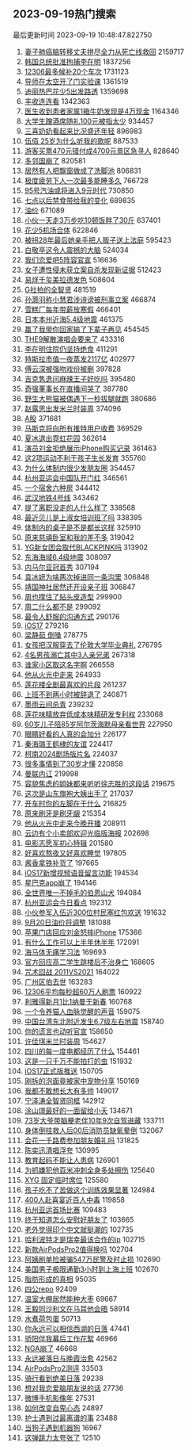 ## 2023-09-19热门搜索 
最后更新时间 2023-09-19 10:48:47.822750 
1. [妻子肺癌脑转移丈夫拼尽全力从死亡线救回](https://s.weibo.com/weibo?q=%23%E5%A6%BB%E5%AD%90%E8%82%BA%E7%99%8C%E8%84%91%E8%BD%AC%E7%A7%BB%E4%B8%88%E5%A4%AB%E6%8B%BC%E5%B0%BD%E5%85%A8%E5%8A%9B%E4%BB%8E%E6%AD%BB%E4%BA%A1%E7%BA%BF%E6%95%91%E5%9B%9E%23&t=31&band_rank=26&Refer=top) 2159717
1. [韩国总统批准拘捕李在明](https://s.weibo.com/weibo?q=%23%E9%9F%A9%E5%9B%BD%E6%80%BB%E7%BB%9F%E6%89%B9%E5%87%86%E6%8B%98%E6%8D%95%E6%9D%8E%E5%9C%A8%E6%98%8E%23&t=31&band_rank=25&Refer=top) 1837256
1. [12306最多候补20个车次](https://s.weibo.com/weibo?q=%2312306%E6%9C%80%E5%A4%9A%E5%80%99%E8%A1%A520%E4%B8%AA%E8%BD%A6%E6%AC%A1%23&t=31&band_rank=14&Refer=top) 1731123
1. [导师在太空开了门实验课](https://s.weibo.com/weibo?q=%23%E5%AF%BC%E5%B8%88%E5%9C%A8%E5%A4%AA%E7%A9%BA%E5%BC%80%E4%BA%86%E9%97%A8%E5%AE%9E%E9%AA%8C%E8%AF%BE%23&t=31&band_rank=3&Refer=top) 1361519
1. [迪丽热巴花少5出发路透](https://s.weibo.com/weibo?q=%23%E8%BF%AA%E4%B8%BD%E7%83%AD%E5%B7%B4%E8%8A%B1%E5%B0%915%E5%87%BA%E5%8F%91%E8%B7%AF%E9%80%8F%23&t=31&band_rank=10&Refer=top) 1359698
1. [丰收连连看](https://s.weibo.com/weibo?q=%23%E4%B8%B0%E6%94%B6%E8%BF%9E%E8%BF%9E%E7%9C%8B%23&t=31&band_rank=3&Refer=top) 1342363
1. [医生收到患者家属1箱牛奶发现是4万现金](https://s.weibo.com/weibo?q=%23%E5%8C%BB%E7%94%9F%E6%94%B6%E5%88%B0%E6%82%A3%E8%80%85%E5%AE%B6%E5%B1%9E1%E7%AE%B1%E7%89%9B%E5%A5%B6%E5%8F%91%E7%8E%B0%E6%98%AF4%E4%B8%87%E7%8E%B0%E9%87%91%23&t=31&band_rank=2&Refer=top) 1164346
1. [大学生蹭酒席随礼100元被指太少](https://s.weibo.com/weibo?q=%23%E5%A4%A7%E5%AD%A6%E7%94%9F%E8%B9%AD%E9%85%92%E5%B8%AD%E9%9A%8F%E7%A4%BC100%E5%85%83%E8%A2%AB%E6%8C%87%E5%A4%AA%E5%B0%91%23&t=31&band_rank=21&Refer=top) 934457
1. [三喜奶奶看起来比况盛还年轻](https://s.weibo.com/weibo?q=%E4%B8%89%E5%96%9C%E5%A5%B6%E5%A5%B6%E7%9C%8B%E8%B5%B7%E6%9D%A5%E6%AF%94%E5%86%B5%E7%9B%9B%E8%BF%98%E5%B9%B4%E8%BD%BB&t=31&band_rank=33&Refer=top) 896983
1. [伍佰 25岁为什么听我的歌呢](https://s.weibo.com/weibo?q=%E4%BC%8D%E4%BD%B0%2025%E5%B2%81%E4%B8%BA%E4%BB%80%E4%B9%88%E5%90%AC%E6%88%91%E7%9A%84%E6%AD%8C%E5%91%A2&t=31&band_rank=1&Refer=top) 887533
1. [游客买票470元错付成4700元景区急寻人](https://s.weibo.com/weibo?q=%23%E6%B8%B8%E5%AE%A2%E4%B9%B0%E7%A5%A8470%E5%85%83%E9%94%99%E4%BB%98%E6%88%904700%E5%85%83%E6%99%AF%E5%8C%BA%E6%80%A5%E5%AF%BB%E4%BA%BA%23&t=31&band_rank=7&Refer=top) 828640
1. [多邻国崩了](https://s.weibo.com/weibo?q=%E5%A4%9A%E9%82%BB%E5%9B%BD%E5%B4%A9%E4%BA%86&t=31&band_rank=4&Refer=top) 820581
1. [居然有人把飘窗做成了洗脚池](https://s.weibo.com/weibo?q=%23%E5%B1%85%E7%84%B6%E6%9C%89%E4%BA%BA%E6%8A%8A%E9%A3%98%E7%AA%97%E5%81%9A%E6%88%90%E4%BA%86%E6%B4%97%E8%84%9A%E6%B1%A0%23&t=31&band_rank=5&Refer=top) 806831
1. [极度疲劳下人一次最多能睡多久](https://s.weibo.com/weibo?q=%E6%9E%81%E5%BA%A6%E7%96%B2%E5%8A%B3%E4%B8%8B%E4%BA%BA%E4%B8%80%E6%AC%A1%E6%9C%80%E5%A4%9A%E8%83%BD%E7%9D%A1%E5%A4%9A%E4%B9%85&t=31&band_rank=4&Refer=top) 766728
1. [95号汽油或将进入9元时代](https://s.weibo.com/weibo?q=%2395%E5%8F%B7%E6%B1%BD%E6%B2%B9%E6%88%96%E5%B0%86%E8%BF%9B%E5%85%A59%E5%85%83%E6%97%B6%E4%BB%A3%23&t=31&band_rank=5&Refer=top) 730850
1. [七点以后禁食带给我的变化](https://s.weibo.com/weibo?q=%E4%B8%83%E7%82%B9%E4%BB%A5%E5%90%8E%E7%A6%81%E9%A3%9F%E5%B8%A6%E7%BB%99%E6%88%91%E7%9A%84%E5%8F%98%E5%8C%96&t=31&band_rank=7&Refer=top) 689835
1. [油价](https://s.weibo.com/weibo?q=%E6%B2%B9%E4%BB%B7&t=31&band_rank=8&Refer=top) 671089
1. [小伙一天走3万步吃10顿饭胖了30斤](https://s.weibo.com/weibo?q=%23%E5%B0%8F%E4%BC%99%E4%B8%80%E5%A4%A9%E8%B5%B03%E4%B8%87%E6%AD%A5%E5%90%8310%E9%A1%BF%E9%A5%AD%E8%83%96%E4%BA%8630%E6%96%A4%23&t=31&band_rank=31&Refer=top) 637401
1. [花少5机场合体](https://s.weibo.com/weibo?q=%23%E8%8A%B1%E5%B0%915%E6%9C%BA%E5%9C%BA%E5%90%88%E4%BD%93%23&t=31&band_rank=34&Refer=top) 622846
1. [被拐28年最后她亲手把人贩子送上法庭](https://s.weibo.com/weibo?q=%E8%A2%AB%E6%8B%9028%E5%B9%B4%E6%9C%80%E5%90%8E%E5%A5%B9%E4%BA%B2%E6%89%8B%E6%8A%8A%E4%BA%BA%E8%B4%A9%E5%AD%90%E9%80%81%E4%B8%8A%E6%B3%95%E5%BA%AD&t=31&band_rank=6&Refer=top) 595423
1. [白敬亭这令人震撼的大脑](https://s.weibo.com/weibo?q=%23%E7%99%BD%E6%95%AC%E4%BA%AD%E8%BF%99%E4%BB%A4%E4%BA%BA%E9%9C%87%E6%92%BC%E7%9A%84%E5%A4%A7%E8%84%91%23&t=31&band_rank=6&Refer=top) 524034
1. [我们恋爱吧5阵容官宣](https://s.weibo.com/weibo?q=%23%E6%88%91%E4%BB%AC%E6%81%8B%E7%88%B1%E5%90%A75%E9%98%B5%E5%AE%B9%E5%AE%98%E5%AE%A3%23&t=31&band_rank=10&Refer=top) 516636
1. [女子遭性侵未获立案自杀发现新证据](https://s.weibo.com/weibo?q=%23%E5%A5%B3%E5%AD%90%E9%81%AD%E6%80%A7%E4%BE%B5%E6%9C%AA%E8%8E%B7%E7%AB%8B%E6%A1%88%E8%87%AA%E6%9D%80%E5%8F%91%E7%8E%B0%E6%96%B0%E8%AF%81%E6%8D%AE%23&t=31&band_rank=31&Refer=top) 512423
1. [易烊千玺美拉德发色](https://s.weibo.com/weibo?q=%23%E6%98%93%E7%83%8A%E5%8D%83%E7%8E%BA%E7%BE%8E%E6%8B%89%E5%BE%B7%E5%8F%91%E8%89%B2%23&t=31&band_rank=12&Refer=top) 508604
1. [G社拍的全智贤](https://s.weibo.com/weibo?q=%23G%E7%A4%BE%E6%8B%8D%E7%9A%84%E5%85%A8%E6%99%BA%E8%B4%A4%23&t=31&band_rank=14&Refer=top) 481519
1. [孙灏羽称小慧君涉诽谤被刑事立案](https://s.weibo.com/weibo?q=%23%E5%AD%99%E7%81%8F%E7%BE%BD%E7%A7%B0%E5%B0%8F%E6%85%A7%E5%90%9B%E6%B6%89%E8%AF%BD%E8%B0%A4%E8%A2%AB%E5%88%91%E4%BA%8B%E7%AB%8B%E6%A1%88%23&t=31&band_rank=9&Refer=top) 466874
1. [雪糕厂每年带薪放寒假](https://s.weibo.com/weibo?q=%23%E9%9B%AA%E7%B3%95%E5%8E%82%E6%AF%8F%E5%B9%B4%E5%B8%A6%E8%96%AA%E6%94%BE%E5%AF%92%E5%81%87%23&t=31&band_rank=16&Refer=top) 466401
1. [日本本州近海5.4级地震](https://s.weibo.com/weibo?q=%23%E6%97%A5%E6%9C%AC%E6%9C%AC%E5%B7%9E%E8%BF%91%E6%B5%B75.4%E7%BA%A7%E5%9C%B0%E9%9C%87%23&t=31&band_rank=10&Refer=top) 461375
1. [赢了我带你回家输了下辈子再见](https://s.weibo.com/weibo?q=%23%E8%B5%A2%E4%BA%86%E6%88%91%E5%B8%A6%E4%BD%A0%E5%9B%9E%E5%AE%B6%E8%BE%93%E4%BA%86%E4%B8%8B%E8%BE%88%E5%AD%90%E5%86%8D%E8%A7%81%23&t=31&band_rank=48&Refer=top) 454545
1. [THE9解散演唱会要来了](https://s.weibo.com/weibo?q=%23THE9%E8%A7%A3%E6%95%A3%E6%BC%94%E5%94%B1%E4%BC%9A%E8%A6%81%E6%9D%A5%E4%BA%86%23&t=31&band_rank=8&Refer=top) 433316
1. [李在明住院仍坚持绝食](https://s.weibo.com/weibo?q=%23%E6%9D%8E%E5%9C%A8%E6%98%8E%E4%BD%8F%E9%99%A2%E4%BB%8D%E5%9D%9A%E6%8C%81%E7%BB%9D%E9%A3%9F%23&t=31&band_rank=14&Refer=top) 411291
1. [特斯拉市值一夜蒸发2117亿](https://s.weibo.com/weibo?q=%23%E7%89%B9%E6%96%AF%E6%8B%89%E5%B8%82%E5%80%BC%E4%B8%80%E5%A4%9C%E8%92%B8%E5%8F%912117%E4%BA%BF%23&t=31&band_rank=26&Refer=top) 402977
1. [傅云深被强吻戏份被删](https://s.weibo.com/weibo?q=%23%E5%82%85%E4%BA%91%E6%B7%B1%E8%A2%AB%E5%BC%BA%E5%90%BB%E6%88%8F%E4%BB%BD%E8%A2%AB%E5%88%A0%23&t=31&band_rank=33&Refer=top) 397828
1. [吉克隽逸问麻辣王子好吃吗](https://s.weibo.com/weibo?q=%23%E5%90%89%E5%85%8B%E9%9A%BD%E9%80%B8%E9%97%AE%E9%BA%BB%E8%BE%A3%E7%8E%8B%E5%AD%90%E5%A5%BD%E5%90%83%E5%90%97%23&t=31&band_rank=13&Refer=top) 395480
1. [奇强董事长在直播间哭了](https://s.weibo.com/weibo?q=%23%E5%A5%87%E5%BC%BA%E8%91%A3%E4%BA%8B%E9%95%BF%E5%9C%A8%E7%9B%B4%E6%92%AD%E9%97%B4%E5%93%AD%E4%BA%86%23&t=31&band_rank=9&Refer=top) 387780
1. [野生大熊猫被偶遇下一秒拔腿就跑](https://s.weibo.com/weibo?q=%23%E9%87%8E%E7%94%9F%E5%A4%A7%E7%86%8A%E7%8C%AB%E8%A2%AB%E5%81%B6%E9%81%87%E4%B8%8B%E4%B8%80%E7%A7%92%E6%8B%94%E8%85%BF%E5%B0%B1%E8%B7%91%23&t=31&band_rank=49&Refer=top) 380686
1. [赵露思出发米兰时装周](https://s.weibo.com/weibo?q=%23%E8%B5%B5%E9%9C%B2%E6%80%9D%E5%87%BA%E5%8F%91%E7%B1%B3%E5%85%B0%E6%97%B6%E8%A3%85%E5%91%A8%23&t=31&band_rank=36&Refer=top) 374096
1. [A股](https://s.weibo.com/weibo?q=A%E8%82%A1&t=31&band_rank=24&Refer=top) 371681
1. [马斯克将向所有推特用户收费](https://s.weibo.com/weibo?q=%23%E9%A9%AC%E6%96%AF%E5%85%8B%E5%B0%86%E5%90%91%E6%89%80%E6%9C%89%E6%8E%A8%E7%89%B9%E7%94%A8%E6%88%B7%E6%94%B6%E8%B4%B9%23&t=31&band_rank=29&Refer=top) 369529
1. [夏冰退出霓虹花园](https://s.weibo.com/weibo?q=%E5%A4%8F%E5%86%B0%E9%80%80%E5%87%BA%E9%9C%93%E8%99%B9%E8%8A%B1%E5%9B%AD&t=31&band_rank=36&Refer=top) 362614
1. [演员刘金拒绝展示iPhone购买记录](https://s.weibo.com/weibo?q=%23%E6%BC%94%E5%91%98%E5%88%98%E9%87%91%E6%8B%92%E7%BB%9D%E5%B1%95%E7%A4%BAiPhone%E8%B4%AD%E4%B9%B0%E8%AE%B0%E5%BD%95%23&t=31&band_rank=16&Refer=top) 361463
1. [这2项运动不利于孩子生长发育](https://s.weibo.com/weibo?q=%23%E8%BF%992%E9%A1%B9%E8%BF%90%E5%8A%A8%E4%B8%8D%E5%88%A9%E4%BA%8E%E5%AD%A9%E5%AD%90%E7%94%9F%E9%95%BF%E5%8F%91%E8%82%B2%23&t=31&band_rank=10&Refer=top) 355760
1. [为什么体制内很少发朋友圈](https://s.weibo.com/weibo?q=%23%E4%B8%BA%E4%BB%80%E4%B9%88%E4%BD%93%E5%88%B6%E5%86%85%E5%BE%88%E5%B0%91%E5%8F%91%E6%9C%8B%E5%8F%8B%E5%9C%88%23&t=31&band_rank=11&Refer=top) 354457
1. [杭州亚运会中国队开门红](https://s.weibo.com/weibo?q=%23%E6%9D%AD%E5%B7%9E%E4%BA%9A%E8%BF%90%E4%BC%9A%E4%B8%AD%E5%9B%BD%E9%98%9F%E5%BC%80%E9%97%A8%E7%BA%A2%23&t=31&band_rank=31&Refer=top) 346561
1. [一个宿舍六种房](https://s.weibo.com/weibo?q=%E4%B8%80%E4%B8%AA%E5%AE%BF%E8%88%8D%E5%85%AD%E7%A7%8D%E6%88%BF&t=31&band_rank=12&Refer=top) 344412
1. [武汉地铁4号线](https://s.weibo.com/weibo?q=%E6%AD%A6%E6%B1%89%E5%9C%B0%E9%93%814%E5%8F%B7%E7%BA%BF&t=31&band_rank=16&Refer=top) 343462
1. [提了离职没走的人什么样了](https://s.weibo.com/weibo?q=%23%E6%8F%90%E4%BA%86%E7%A6%BB%E8%81%8C%E6%B2%A1%E8%B5%B0%E7%9A%84%E4%BA%BA%E4%BB%80%E4%B9%88%E6%A0%B7%E4%BA%86%23&t=31&band_rank=31&Refer=top) 338568
1. [最近贝儿是上淑女培训班了吗](https://s.weibo.com/weibo?q=%E6%9C%80%E8%BF%91%E8%B4%9D%E5%84%BF%E6%98%AF%E4%B8%8A%E6%B7%91%E5%A5%B3%E5%9F%B9%E8%AE%AD%E7%8F%AD%E4%BA%86%E5%90%97&t=31&band_rank=13&Refer=top) 338395
1. [体制内的桌子是不是都长这样](https://s.weibo.com/weibo?q=%23%E4%BD%93%E5%88%B6%E5%86%85%E7%9A%84%E6%A1%8C%E5%AD%90%E6%98%AF%E4%B8%8D%E6%98%AF%E9%83%BD%E9%95%BF%E8%BF%99%E6%A0%B7%23&t=31&band_rank=31&Refer=top) 325910
1. [原来慈禧卧室和我的差不多](https://s.weibo.com/weibo?q=%23%E5%8E%9F%E6%9D%A5%E6%85%88%E7%A6%A7%E5%8D%A7%E5%AE%A4%E5%92%8C%E6%88%91%E7%9A%84%E5%B7%AE%E4%B8%8D%E5%A4%9A%23&t=31&band_rank=27&Refer=top) 319042
1. [YG新女团会取代BLACKPINK吗](https://s.weibo.com/weibo?q=%23YG%E6%96%B0%E5%A5%B3%E5%9B%A2%E4%BC%9A%E5%8F%96%E4%BB%A3BLACKPINK%E5%90%97%23&t=31&band_rank=22&Refer=top) 313902
1. [东海海域6.4级地震](https://s.weibo.com/weibo?q=%23%E4%B8%9C%E6%B5%B7%E6%B5%B7%E5%9F%9F6.4%E7%BA%A7%E5%9C%B0%E9%9C%87%23&t=31&band_rank=14&Refer=top) 308097
1. [内马尔亚冠首秀](https://s.weibo.com/weibo?q=%23%E5%86%85%E9%A9%AC%E5%B0%94%E4%BA%9A%E5%86%A0%E9%A6%96%E7%A7%80%23&t=31&band_rank=20&Refer=top) 307194
1. [袁冰妍为啥两次掉进同一条沟里](https://s.weibo.com/weibo?q=%23%E8%A2%81%E5%86%B0%E5%A6%8D%E4%B8%BA%E5%95%A5%E4%B8%A4%E6%AC%A1%E6%8E%89%E8%BF%9B%E5%90%8C%E4%B8%80%E6%9D%A1%E6%B2%9F%E9%87%8C%23&t=31&band_rank=15&Refer=top) 306848
1. [靖国神社居然还开设亲子班](https://s.weibo.com/weibo?q=%23%E9%9D%96%E5%9B%BD%E7%A5%9E%E7%A4%BE%E5%B1%85%E7%84%B6%E8%BF%98%E5%BC%80%E8%AE%BE%E4%BA%B2%E5%AD%90%E7%8F%AD%23&t=31&band_rank=37&Refer=top) 306847
1. [周也撑住了贴头皮造型](https://s.weibo.com/weibo?q=%23%E5%91%A8%E4%B9%9F%E6%92%91%E4%BD%8F%E4%BA%86%E8%B4%B4%E5%A4%B4%E7%9A%AE%E9%80%A0%E5%9E%8B%23&t=31&band_rank=23&Refer=top) 299900
1. [周二什么都不是](https://s.weibo.com/weibo?q=%E5%91%A8%E4%BA%8C%E4%BB%80%E4%B9%88%E9%83%BD%E4%B8%8D%E6%98%AF&t=31&band_rank=41&Refer=top) 299092
1. [最令人舒服的沟通方式](https://s.weibo.com/weibo?q=%E6%9C%80%E4%BB%A4%E4%BA%BA%E8%88%92%E6%9C%8D%E7%9A%84%E6%B2%9F%E9%80%9A%E6%96%B9%E5%BC%8F&t=31&band_rank=22&Refer=top) 290176
1. [iOS17](https://s.weibo.com/weibo?q=iOS17&t=31&band_rank=17&Refer=top) 279216
1. [梁静茹 倒嗓](https://s.weibo.com/weibo?q=%E6%A2%81%E9%9D%99%E8%8C%B9%20%E5%80%92%E5%97%93&t=31&band_rank=18&Refer=top) 278775
1. [女孩把汉服穿去了伦敦大学毕业典礼](https://s.weibo.com/weibo?q=%23%E5%A5%B3%E5%AD%A9%E6%8A%8A%E6%B1%89%E6%9C%8D%E7%A9%BF%E5%8E%BB%E4%BA%86%E4%BC%A6%E6%95%A6%E5%A4%A7%E5%AD%A6%E6%AF%95%E4%B8%9A%E5%85%B8%E7%A4%BC%23&t=31&band_rank=25&Refer=top) 276795
1. [4名男孩溺亡其中3人亲兄弟](https://s.weibo.com/weibo?q=%234%E5%90%8D%E7%94%B7%E5%AD%A9%E6%BA%BA%E4%BA%A1%E5%85%B6%E4%B8%AD3%E4%BA%BA%E4%BA%B2%E5%85%84%E5%BC%9F%23&t=31&band_rank=19&Refer=top) 267318
1. [谁家小区取这名字啊](https://s.weibo.com/weibo?q=%23%E8%B0%81%E5%AE%B6%E5%B0%8F%E5%8C%BA%E5%8F%96%E8%BF%99%E5%90%8D%E5%AD%97%E5%95%8A%23&t=31&band_rank=24&Refer=top) 266558
1. [他从火光中走来](https://s.weibo.com/weibo?q=%E4%BB%96%E4%BB%8E%E7%81%AB%E5%85%89%E4%B8%AD%E8%B5%B0%E6%9D%A5&t=31&band_rank=28&Refer=top) 264933
1. [莲花楼全剧最喜欢的片段](https://s.weibo.com/weibo?q=%23%E8%8E%B2%E8%8A%B1%E6%A5%BC%E5%85%A8%E5%89%A7%E6%9C%80%E5%96%9C%E6%AC%A2%E7%9A%84%E7%89%87%E6%AE%B5%23&t=31&band_rank=43&Refer=top) 261237
1. [上班不到两小时被辞退了](https://s.weibo.com/weibo?q=%23%E4%B8%8A%E7%8F%AD%E4%B8%8D%E5%88%B0%E4%B8%A4%E5%B0%8F%E6%97%B6%E8%A2%AB%E8%BE%9E%E9%80%80%E4%BA%86%23&t=31&band_rank=43&Refer=top) 240871
1. [墨雨云间杀青](https://s.weibo.com/weibo?q=%23%E5%A2%A8%E9%9B%A8%E4%BA%91%E9%97%B4%E6%9D%80%E9%9D%92%23&t=31&band_rank=37&Refer=top) 239232
1. [莲花味精放弃低成本味精研发专利权](https://s.weibo.com/weibo?q=%23%E8%8E%B2%E8%8A%B1%E5%91%B3%E7%B2%BE%E6%94%BE%E5%BC%83%E4%BD%8E%E6%88%90%E6%9C%AC%E5%91%B3%E7%B2%BE%E7%A0%94%E5%8F%91%E4%B8%93%E5%88%A9%E6%9D%83%23&t=31&band_rank=20&Refer=top) 233068
1. [60岁儿子陪85岁阿尔茨海默母亲看世界](https://s.weibo.com/weibo?q=%2360%E5%B2%81%E5%84%BF%E5%AD%90%E9%99%AA85%E5%B2%81%E9%98%BF%E5%B0%94%E8%8C%A8%E6%B5%B7%E9%BB%98%E6%AF%8D%E4%BA%B2%E7%9C%8B%E4%B8%96%E7%95%8C%23&t=31&band_rank=29&Refer=top) 227950
1. [眼睛好看的人真的会加分](https://s.weibo.com/weibo?q=%23%E7%9C%BC%E7%9D%9B%E5%A5%BD%E7%9C%8B%E7%9A%84%E4%BA%BA%E7%9C%9F%E7%9A%84%E4%BC%9A%E5%8A%A0%E5%88%86%23&t=31&band_rank=22&Refer=top) 226177
1. [秦海璐王鹤棣的友谊](https://s.weibo.com/weibo?q=%23%E7%A7%A6%E6%B5%B7%E7%92%90%E7%8E%8B%E9%B9%A4%E6%A3%A3%E7%9A%84%E5%8F%8B%E8%B0%8A%23&t=31&band_rank=27&Refer=top) 224417
1. [柯南2024剧场版片名](https://s.weibo.com/weibo?q=%23%E6%9F%AF%E5%8D%972024%E5%89%A7%E5%9C%BA%E7%89%88%E7%89%87%E5%90%8D%23&t=31&band_rank=23&Refer=top) 224037
1. [很多事情到了30岁才懂](https://s.weibo.com/weibo?q=%23%E5%BE%88%E5%A4%9A%E4%BA%8B%E6%83%85%E5%88%B0%E4%BA%8630%E5%B2%81%E6%89%8D%E6%87%82%23&t=31&band_rank=24&Refer=top) 220858
1. [曼联内讧](https://s.weibo.com/weibo?q=%E6%9B%BC%E8%81%94%E5%86%85%E8%AE%A7&t=31&band_rank=28&Refer=top) 219998
1. [容貌焦虑的姐妹都来听听徐志胜的这段话](https://s.weibo.com/weibo?q=%E5%AE%B9%E8%B2%8C%E7%84%A6%E8%99%91%E7%9A%84%E5%A7%90%E5%A6%B9%E9%83%BD%E6%9D%A5%E5%90%AC%E5%90%AC%E5%BE%90%E5%BF%97%E8%83%9C%E7%9A%84%E8%BF%99%E6%AE%B5%E8%AF%9D&t=31&band_rank=21&Refer=top) 219675
1. [这次是山东旗袍大姨出手了](https://s.weibo.com/weibo?q=%23%E8%BF%99%E6%AC%A1%E6%98%AF%E5%B1%B1%E4%B8%9C%E6%97%97%E8%A2%8D%E5%A4%A7%E5%A7%A8%E5%87%BA%E6%89%8B%E4%BA%86%23&t=31&band_rank=30&Refer=top) 217037
1. [开车时你的左脚在干什么](https://s.weibo.com/weibo?q=%23%E5%BC%80%E8%BD%A6%E6%97%B6%E4%BD%A0%E7%9A%84%E5%B7%A6%E8%84%9A%E5%9C%A8%E5%B9%B2%E4%BB%80%E4%B9%88%23&t=31&band_rank=25&Refer=top) 216825
1. [原来刷牙是刷牙龈](https://s.weibo.com/weibo?q=%23%E5%8E%9F%E6%9D%A5%E5%88%B7%E7%89%99%E6%98%AF%E5%88%B7%E7%89%99%E9%BE%88%23&t=31&band_rank=26&Refer=top) 215354
1. [他从火光中走来今晚开播](https://s.weibo.com/weibo?q=%23%E4%BB%96%E4%BB%8E%E7%81%AB%E5%85%89%E4%B8%AD%E8%B5%B0%E6%9D%A5%E4%BB%8A%E6%99%9A%E5%BC%80%E6%92%AD%23&t=31&band_rank=31&Refer=top) 208911
1. [云边有个小卖部欢迎光临版海报](https://s.weibo.com/weibo?q=%23%E4%BA%91%E8%BE%B9%E6%9C%89%E4%B8%AA%E5%B0%8F%E5%8D%96%E9%83%A8%E6%AC%A2%E8%BF%8E%E5%85%89%E4%B8%B4%E7%89%88%E6%B5%B7%E6%8A%A5%23&t=31&band_rank=33&Refer=top) 202698
1. [电影志愿军初心特辑](https://s.weibo.com/weibo?q=%23%E7%94%B5%E5%BD%B1%E5%BF%97%E6%84%BF%E5%86%9B%E5%88%9D%E5%BF%83%E7%89%B9%E8%BE%91%23&t=31&band_rank=41&Refer=top) 201580
1. [好喜欢熬夜又好喜欢睡觉](https://s.weibo.com/weibo?q=%E5%A5%BD%E5%96%9C%E6%AC%A2%E7%86%AC%E5%A4%9C%E5%8F%88%E5%A5%BD%E5%96%9C%E6%AC%A2%E7%9D%A1%E8%A7%89&t=31&band_rank=47&Refer=top) 197805
1. [酱香拿铁补货了](https://s.weibo.com/weibo?q=%23%E9%85%B1%E9%A6%99%E6%8B%BF%E9%93%81%E8%A1%A5%E8%B4%A7%E4%BA%86%23&t=31&band_rank=34&Refer=top) 197665
1. [iOS17新增视频语音留言功能](https://s.weibo.com/weibo?q=%23iOS17%E6%96%B0%E5%A2%9E%E8%A7%86%E9%A2%91%E8%AF%AD%E9%9F%B3%E7%95%99%E8%A8%80%E5%8A%9F%E8%83%BD%23&t=31&band_rank=47&Refer=top) 194534
1. [星巴克app崩了](https://s.weibo.com/weibo?q=%E6%98%9F%E5%B7%B4%E5%85%8Bapp%E5%B4%A9%E4%BA%86&t=31&band_rank=35&Refer=top) 194146
1. [全世界唯一不掉毛的伯恩山犬](https://s.weibo.com/weibo?q=%E5%85%A8%E4%B8%96%E7%95%8C%E5%94%AF%E4%B8%80%E4%B8%8D%E6%8E%89%E6%AF%9B%E7%9A%84%E4%BC%AF%E6%81%A9%E5%B1%B1%E7%8A%AC&t=31&band_rank=32&Refer=top) 194084
1. [杭州亚运会今日看点](https://s.weibo.com/weibo?q=%23%E6%9D%AD%E5%B7%9E%E4%BA%9A%E8%BF%90%E4%BC%9A%E4%BB%8A%E6%97%A5%E7%9C%8B%E7%82%B9%23&t=31&band_rank=34&Refer=top) 192312
1. [小伙参军入伍近300位村民塞红包欢送](https://s.weibo.com/weibo?q=%23%E5%B0%8F%E4%BC%99%E5%8F%82%E5%86%9B%E5%85%A5%E4%BC%8D%E8%BF%91300%E4%BD%8D%E6%9D%91%E6%B0%91%E5%A1%9E%E7%BA%A2%E5%8C%85%E6%AC%A2%E9%80%81%23&t=31&band_rank=31&Refer=top) 191632
1. [9月20日油价将调整](https://s.weibo.com/weibo?q=%239%E6%9C%8820%E6%97%A5%E6%B2%B9%E4%BB%B7%E5%B0%86%E8%B0%83%E6%95%B4%23&t=31&band_rank=39&Refer=top) 181088
1. [苹果门店回应刘金怒摔iPhone](https://s.weibo.com/weibo?q=%23%E8%8B%B9%E6%9E%9C%E9%97%A8%E5%BA%97%E5%9B%9E%E5%BA%94%E5%88%98%E9%87%91%E6%80%92%E6%91%94iPhone%23&t=31&band_rank=28&Refer=top) 175366
1. [有什么工作可以上半年休半年](https://s.weibo.com/weibo?q=%23%E6%9C%89%E4%BB%80%E4%B9%88%E5%B7%A5%E4%BD%9C%E5%8F%AF%E4%BB%A5%E4%B8%8A%E5%8D%8A%E5%B9%B4%E4%BC%91%E5%8D%8A%E5%B9%B4%23&t=31&band_rank=29&Refer=top) 172091
1. [海马体无痛学习法](https://s.weibo.com/weibo?q=%E6%B5%B7%E9%A9%AC%E4%BD%93%E6%97%A0%E7%97%9B%E5%AD%A6%E4%B9%A0%E6%B3%95&t=31&band_rank=38&Refer=top) 169693
1. [官方回应高二学生跳楼后不治身亡](https://s.weibo.com/weibo?q=%23%E5%AE%98%E6%96%B9%E5%9B%9E%E5%BA%94%E9%AB%98%E4%BA%8C%E5%AD%A6%E7%94%9F%E8%B7%B3%E6%A5%BC%E5%90%8E%E4%B8%8D%E6%B2%BB%E8%BA%AB%E4%BA%A1%23&t=31&band_rank=30&Refer=top) 168605
1. [咒术回战 2011VS2021](https://s.weibo.com/weibo?q=%E5%92%92%E6%9C%AF%E5%9B%9E%E6%88%98%202011VS2021&t=31&band_rank=31&Refer=top) 164022
1. [广州区伯去世](https://s.weibo.com/weibo?q=%23%E5%B9%BF%E5%B7%9E%E5%8C%BA%E4%BC%AF%E5%8E%BB%E4%B8%96%23&t=31&band_rank=32&Refer=top) 163283
1. [12306平均每秒超60万人刷票](https://s.weibo.com/weibo?q=%2312306%E5%B9%B3%E5%9D%87%E6%AF%8F%E7%A7%92%E8%B6%8560%E4%B8%87%E4%BA%BA%E5%88%B7%E7%A5%A8%23&t=31&band_rank=49&Refer=top) 160922
1. [利雅得新月1比1纳曼干新春](https://s.weibo.com/weibo?q=%23%E5%88%A9%E9%9B%85%E5%BE%97%E6%96%B0%E6%9C%881%E6%AF%941%E7%BA%B3%E6%9B%BC%E5%B9%B2%E6%96%B0%E6%98%A5%23&t=31&band_rank=41&Refer=top) 160768
1. [一个令养猫人血脉觉醒的声音](https://s.weibo.com/weibo?q=%E4%B8%80%E4%B8%AA%E4%BB%A4%E5%85%BB%E7%8C%AB%E4%BA%BA%E8%A1%80%E8%84%89%E8%A7%89%E9%86%92%E7%9A%84%E5%A3%B0%E9%9F%B3&t=31&band_rank=33&Refer=top) 159075
1. [中国台湾东北附近发生6.7级左右地震](https://s.weibo.com/weibo?q=%23%E4%B8%AD%E5%9B%BD%E5%8F%B0%E6%B9%BE%E4%B8%9C%E5%8C%97%E9%99%84%E8%BF%91%E5%8F%91%E7%94%9F6.7%E7%BA%A7%E5%B7%A6%E5%8F%B3%E5%9C%B0%E9%9C%87%23&t=31&band_rank=34&Refer=top) 158740
1. [你的谎言也动听官宣](https://s.weibo.com/weibo?q=%E4%BD%A0%E7%9A%84%E8%B0%8E%E8%A8%80%E4%B9%9F%E5%8A%A8%E5%90%AC%E5%AE%98%E5%AE%A3&t=31&band_rank=39&Refer=top) 158650
1. [许佳琪米兰时装周](https://s.weibo.com/weibo?q=%23%E8%AE%B8%E4%BD%B3%E7%90%AA%E7%B1%B3%E5%85%B0%E6%97%B6%E8%A3%85%E5%91%A8%23&t=31&band_rank=45&Refer=top) 154627
1. [四川的每一度电都经历了什么](https://s.weibo.com/weibo?q=%23%E5%9B%9B%E5%B7%9D%E7%9A%84%E6%AF%8F%E4%B8%80%E5%BA%A6%E7%94%B5%E9%83%BD%E7%BB%8F%E5%8E%86%E4%BA%86%E4%BB%80%E4%B9%88%23&t=31&band_rank=46&Refer=top) 154461
1. [这是一只千万不能拍打的虫](https://s.weibo.com/weibo?q=%E8%BF%99%E6%98%AF%E4%B8%80%E5%8F%AA%E5%8D%83%E4%B8%87%E4%B8%8D%E8%83%BD%E6%8B%8D%E6%89%93%E7%9A%84%E8%99%AB&t=31&band_rank=35&Refer=top) 151932
1. [iOS17正式版推送](https://s.weibo.com/weibo?q=%23iOS17%E6%AD%A3%E5%BC%8F%E7%89%88%E6%8E%A8%E9%80%81%23&t=31&band_rank=21&Refer=top) 150705
1. [刚拆的泡面竟被家中宠物分享](https://s.weibo.com/weibo?q=%23%E5%88%9A%E6%8B%86%E7%9A%84%E6%B3%A1%E9%9D%A2%E7%AB%9F%E8%A2%AB%E5%AE%B6%E4%B8%AD%E5%AE%A0%E7%89%A9%E5%88%86%E4%BA%AB%23&t=31&band_rank=44&Refer=top) 150169
1. [我都不敢想长大有多帅](https://s.weibo.com/weibo?q=%E6%88%91%E9%83%BD%E4%B8%8D%E6%95%A2%E6%83%B3%E9%95%BF%E5%A4%A7%E6%9C%89%E5%A4%9A%E5%B8%85&t=31&band_rank=36&Refer=top) 149017
1. [宁泽涛全智贤同框](https://s.weibo.com/weibo?q=%23%E5%AE%81%E6%B3%BD%E6%B6%9B%E5%85%A8%E6%99%BA%E8%B4%A4%E5%90%8C%E6%A1%86%23&t=31&band_rank=42&Refer=top) 142912
1. [涂山璟最好的一面留给小夭](https://s.weibo.com/weibo?q=%E6%B6%82%E5%B1%B1%E7%92%9F%E6%9C%80%E5%A5%BD%E7%9A%84%E4%B8%80%E9%9D%A2%E7%95%99%E7%BB%99%E5%B0%8F%E5%A4%AD&t=31&band_rank=39&Refer=top) 134671
1. [73岁大爷带脑梗老伴10年9次自驾进藏](https://s.weibo.com/weibo?q=%2373%E5%B2%81%E5%A4%A7%E7%88%B7%E5%B8%A6%E8%84%91%E6%A2%97%E8%80%81%E4%BC%B410%E5%B9%B49%E6%AC%A1%E8%87%AA%E9%A9%BE%E8%BF%9B%E8%97%8F%23&t=31&band_rank=44&Refer=top) 133711
1. [身体倒挂救人后00后消防员缺氧晕倒](https://s.weibo.com/weibo?q=%23%E8%BA%AB%E4%BD%93%E5%80%92%E6%8C%82%E6%95%91%E4%BA%BA%E5%90%8E00%E5%90%8E%E6%B6%88%E9%98%B2%E5%91%98%E7%BC%BA%E6%B0%A7%E6%99%95%E5%80%92%23&t=31&band_rank=47&Refer=top) 132067
1. [会花一千路费参加朋友婚礼吗](https://s.weibo.com/weibo?q=%23%E4%BC%9A%E8%8A%B1%E4%B8%80%E5%8D%83%E8%B7%AF%E8%B4%B9%E5%8F%82%E5%8A%A0%E6%9C%8B%E5%8F%8B%E5%A9%9A%E7%A4%BC%E5%90%97%23&t=31&band_rank=40&Refer=top) 131825
1. [陈奕迅清唱浮夸](https://s.weibo.com/weibo?q=%E9%99%88%E5%A5%95%E8%BF%85%E6%B8%85%E5%94%B1%E6%B5%AE%E5%A4%B8&t=31&band_rank=47&Refer=top) 130995
1. [教育起码不能让人患病](https://s.weibo.com/weibo?q=%E6%95%99%E8%82%B2%E8%B5%B7%E7%A0%81%E4%B8%8D%E8%83%BD%E8%AE%A9%E4%BA%BA%E6%82%A3%E7%97%85&t=31&band_rank=47&Refer=top) 126901
1. [为抓嫌犯他百米冲刺全身多处擦伤](https://s.weibo.com/weibo?q=%23%E4%B8%BA%E6%8A%93%E5%AB%8C%E7%8A%AF%E4%BB%96%E7%99%BE%E7%B1%B3%E5%86%B2%E5%88%BA%E5%85%A8%E8%BA%AB%E5%A4%9A%E5%A4%84%E6%93%A6%E4%BC%A4%23&t=31&band_rank=50&Refer=top) 125640
1. [XYG 固定临时席位](https://s.weibo.com/weibo?q=XYG%20%E5%9B%BA%E5%AE%9A%E4%B8%B4%E6%97%B6%E5%B8%AD%E4%BD%8D&t=31&band_rank=41&Refer=top) 125580
1. [孩子吃不了苦做这个训练效果显著](https://s.weibo.com/weibo?q=%E5%AD%A9%E5%AD%90%E5%90%83%E4%B8%8D%E4%BA%86%E8%8B%A6%E5%81%9A%E8%BF%99%E4%B8%AA%E8%AE%AD%E7%BB%83%E6%95%88%E6%9E%9C%E6%98%BE%E8%91%97&t=31&band_rank=49&Refer=top) 124984
1. [400人赴喜宴近百人中毒](https://s.weibo.com/weibo?q=%23400%E4%BA%BA%E8%B5%B4%E5%96%9C%E5%AE%B4%E8%BF%91%E7%99%BE%E4%BA%BA%E4%B8%AD%E6%AF%92%23&t=31&band_rank=42&Refer=top) 119858
1. [杭州亚运首场比赛](https://s.weibo.com/weibo?q=%23%E6%9D%AD%E5%B7%9E%E4%BA%9A%E8%BF%90%E9%A6%96%E5%9C%BA%E6%AF%94%E8%B5%9B%23&t=31&band_rank=44&Refer=top) 109483
1. [终于知道怎么安慰好朋友了](https://s.weibo.com/weibo?q=%E7%BB%88%E4%BA%8E%E7%9F%A5%E9%81%93%E6%80%8E%E4%B9%88%E5%AE%89%E6%85%B0%E5%A5%BD%E6%9C%8B%E5%8F%8B%E4%BA%86&t=31&band_rank=44&Refer=top) 103665
1. [老外觉得印个中文就挺潮的](https://s.weibo.com/weibo?q=%23%E8%80%81%E5%A4%96%E8%A7%89%E5%BE%97%E5%8D%B0%E4%B8%AA%E4%B8%AD%E6%96%87%E5%B0%B1%E6%8C%BA%E6%BD%AE%E7%9A%84%23&t=31&band_rank=48&Refer=top) 102735
1. [哈利波特才是瑞幸最该合作的ip](https://s.weibo.com/weibo?q=%23%E5%93%88%E5%88%A9%E6%B3%A2%E7%89%B9%E6%89%8D%E6%98%AF%E7%91%9E%E5%B9%B8%E6%9C%80%E8%AF%A5%E5%90%88%E4%BD%9C%E7%9A%84ip%23&t=31&band_rank=45&Refer=top) 102715
1. [新款AirPodsPro2值得换吗](https://s.weibo.com/weibo?q=%23%E6%96%B0%E6%AC%BEAirPodsPro2%E5%80%BC%E5%BE%97%E6%8D%A2%E5%90%97%23&t=31&band_rank=46&Refer=top) 102704
1. [阿姨刷单险被骗547万民警及时止损](https://s.weibo.com/weibo?q=%23%E9%98%BF%E5%A7%A8%E5%88%B7%E5%8D%95%E9%99%A9%E8%A2%AB%E9%AA%97547%E4%B8%87%E6%B0%91%E8%AD%A6%E5%8F%8A%E6%97%B6%E6%AD%A2%E6%8D%9F%23&t=31&band_rank=49&Refer=top) 102690
1. [美国男子极限通勤3小时到上海上班](https://s.weibo.com/weibo?q=%23%E7%BE%8E%E5%9B%BD%E7%94%B7%E5%AD%90%E6%9E%81%E9%99%90%E9%80%9A%E5%8B%A43%E5%B0%8F%E6%97%B6%E5%88%B0%E4%B8%8A%E6%B5%B7%E4%B8%8A%E7%8F%AD%23&t=31&band_rank=47&Refer=top) 102670
1. [脂肪形成的真相](https://s.weibo.com/weibo?q=%E8%84%82%E8%82%AA%E5%BD%A2%E6%88%90%E7%9A%84%E7%9C%9F%E7%9B%B8&t=31&band_rank=48&Refer=top) 95035
1. [四公repo](https://s.weibo.com/weibo?q=%E5%9B%9B%E5%85%ACrepo&t=31&band_rank=50&Refer=top) 92409
1. [温室大棚居然能种大枣](https://s.weibo.com/weibo?q=%23%E6%B8%A9%E5%AE%A4%E5%A4%A7%E6%A3%9A%E5%B1%85%E7%84%B6%E8%83%BD%E7%A7%8D%E5%A4%A7%E6%9E%A3%23&t=31&band_rank=50&Refer=top) 69667
1. [王毅同沙利文在马耳他会晤](https://s.weibo.com/weibo?q=%23%E7%8E%8B%E6%AF%85%E5%90%8C%E6%B2%99%E5%88%A9%E6%96%87%E5%9C%A8%E9%A9%AC%E8%80%B3%E4%BB%96%E4%BC%9A%E6%99%A4%23&t=31&band_rank=45&Refer=top) 58914
1. [水煮荷包蛋](https://s.weibo.com/weibo?q=%E6%B0%B4%E7%85%AE%E8%8D%B7%E5%8C%85%E8%9B%8B&t=31&band_rank=49&Refer=top) 50713
1. [你永远可以相信西湖的日落](https://s.weibo.com/weibo?q=%23%E4%BD%A0%E6%B0%B8%E8%BF%9C%E5%8F%AF%E4%BB%A5%E7%9B%B8%E4%BF%A1%E8%A5%BF%E6%B9%96%E7%9A%84%E6%97%A5%E8%90%BD%23&t=31&band_rank=50&Refer=top) 47441
1. [骄阳伴我幕后工作花絮](https://s.weibo.com/weibo?q=%23%E9%AA%84%E9%98%B3%E4%BC%B4%E6%88%91%E5%B9%95%E5%90%8E%E5%B7%A5%E4%BD%9C%E8%8A%B1%E7%B5%AE%23&t=31&band_rank=48&Refer=top) 46966
1. [NGA崩了](https://s.weibo.com/weibo?q=NGA%E5%B4%A9%E4%BA%86&t=31&band_rank=50&Refer=top) 46668
1. [永远被落日与晚霞治愈](https://s.weibo.com/weibo?q=%23%E6%B0%B8%E8%BF%9C%E8%A2%AB%E8%90%BD%E6%97%A5%E4%B8%8E%E6%99%9A%E9%9C%9E%E6%B2%BB%E6%84%88%23&t=31&band_rank=50&Refer=top) 42562
1. [AirPodsPro2测评](https://s.weibo.com/weibo?q=AirPodsPro2%E6%B5%8B%E8%AF%84&t=31&band_rank=44&Refer=top) 33503
1. [骑行看到绝美日落](https://s.weibo.com/weibo?q=%23%E9%AA%91%E8%A1%8C%E7%9C%8B%E5%88%B0%E7%BB%9D%E7%BE%8E%E6%97%A5%E8%90%BD%23&t=31&band_rank=46&Refer=top) 29238
1. [想对我恋爱脑朋友说的话](https://s.weibo.com/weibo?q=%E6%83%B3%E5%AF%B9%E6%88%91%E6%81%8B%E7%88%B1%E8%84%91%E6%9C%8B%E5%8F%8B%E8%AF%B4%E7%9A%84%E8%AF%9D&t=31&band_rank=50&Refer=top) 27736
1. [微博手机影像年](https://s.weibo.com/weibo?q=%E5%BE%AE%E5%8D%9A%E6%89%8B%E6%9C%BA%E5%BD%B1%E5%83%8F%E5%B9%B4&t=31&band_rank=30&Refer=top) 27531
1. [如何改变自卑心态](https://s.weibo.com/weibo?q=%E5%A6%82%E4%BD%95%E6%94%B9%E5%8F%98%E8%87%AA%E5%8D%91%E5%BF%83%E6%80%81&t=31&band_rank=49&Refer=top) 24897
1. [护士遇到过最离谱的事](https://s.weibo.com/weibo?q=%23%E6%8A%A4%E5%A3%AB%E9%81%87%E5%88%B0%E8%BF%87%E6%9C%80%E7%A6%BB%E8%B0%B1%E7%9A%84%E4%BA%8B%23&t=31&band_rank=50&Refer=top) 23488
1. [当狗子遇到机器狗](https://s.weibo.com/weibo?q=%E5%BD%93%E7%8B%97%E5%AD%90%E9%81%87%E5%88%B0%E6%9C%BA%E5%99%A8%E7%8B%97&t=31&band_rank=49&Refer=top) 16967
1. [这弹跳力太夸张了](https://s.weibo.com/weibo?q=%23%E8%BF%99%E5%BC%B9%E8%B7%B3%E5%8A%9B%E5%A4%AA%E5%A4%B8%E5%BC%A0%E4%BA%86%23&t=31&band_rank=50&Refer=top) 12510

